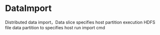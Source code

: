 # DataImport
Distributed data import，Data slice specifies host partition execution
HDFS file data partition to  specifies host run import cmd
